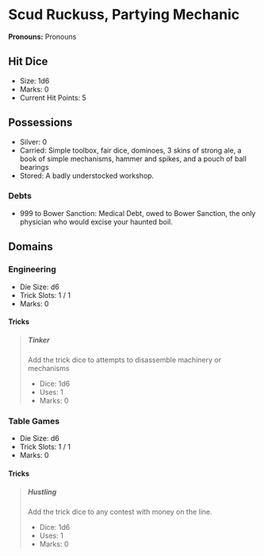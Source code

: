 # Scud Ruckuss, Partying Mechanic

**Pronouns:** Pronouns

## Hit Dice

- Size: 1d6
- Marks: 0
- Current Hit Points: 5

## Possessions

- Silver: 0
- Carried: Simple toolbox, fair dice, dominoes, 3 skins of strong ale, a book of simple mechanisms, hammer and spikes, and a pouch of ball bearings
- Stored: A badly understocked workshop.

### Debts

- 999 to Bower Sanction: Medical Debt, owed to Bower Sanction, the only physician who would excise your haunted boil.

## Domains

### Engineering

- Die Size: d6
- Trick Slots: 1 / 1
- Marks: 0

#### Tricks

> ##### Tinker
>
> Add the trick dice to attempts to disassemble machinery or mechanisms
>
> - Dice: 1d6
> - Uses: 1
> - Marks: 0

### Table Games

- Die Size: d6
- Trick Slots: 1 / 1
- Marks: 0

#### Tricks

> ##### Hustling
>
> Add the trick dice to any contest with money on the line.
>
> - Dice: 1d6
> - Uses: 1
> - Marks: 0
